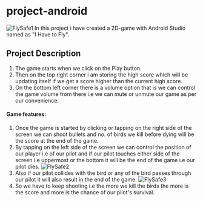 # project-android
![FlySafe1](https://user-images.githubusercontent.com/69306491/89537304-c4272000-d816-11ea-94db-44cd6f2b8a2c.png)
In this project i have created a 2D-game with Android Studio named as "I Have to Fly". 
## Project Description
1. The game starts when we click on the Play button.
2. Then on the top right corner i am storing the high score which will be updating itself if we get a score higher than the current high score.
3. On the bottom left corner there is a volume option that is we can control the game volume from there i.e we can mute or unmute our game as per our convenience.
#### Game features:
1. Once the game is started by clicking or tapping on the right side of the screen we can shoot bullets and no. of birds we kill before dying will be the score at the end of the game.
2. By tapping on the left side of the screen we can control the position of our player i.e of our pilot and if our pilot touches either side of the screen i.e uppermost or the bottom it will be the end of the game i.e our pilot dies.
![FlySafe2](https://user-images.githubusercontent.com/69306491/89537306-c5f0e380-d816-11ea-80e5-069bb6613fe0.png)
3. Also if our pilot collides with the bird or any of the bird passes through our pilot it will also result in the end of the game.
![FlySafe3](https://user-images.githubusercontent.com/69306491/89537308-c6897a00-d816-11ea-844b-86bd521f07b7.png)
4. So we have to keep shooting i.e the more we kill the birds the more is the score and more is the chance of our pilot's survival. 
